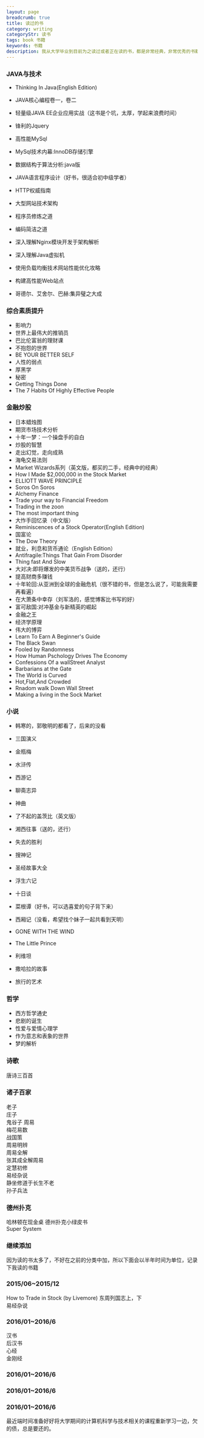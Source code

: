 ```yaml
---
layout: page
breadcrumb: true
title: 读过的书
category: writing
categoryStr: 读书 
tags: book 书籍
keywords: 书籍
description: 我从大学毕业到目前为之读过或者正在读的书，都是非常经典，非常优秀的书籍。
---
```


### JAVA与技术

* Thinking In Java(English Edition)		  
* JAVA核心编程卷一，卷二		  
* 轻量级JAVA EE企业应用实战（这书是个坑，太厚，学起来浪费时间）		
* 锋利的Jquery		
* 高性能MySql		
* MySql技术内幕:InnoDB存储引擎		
* 数据结构于算法分析:java版		
* JAVA语言程序设计（好书，很适合初中级学者）		
* HTTP权威指南		
* 大型网站技术架构		
* 程序员修炼之道		
* 编码简洁之道		
* 深入理解Nginx模块开发于架构解析		
* 深入理解Java虚拟机		

* 使用负载均衡技术网站性能优化攻略		
* 构建高性能Web站点		
* 哥德尔、艾舍尔、巴赫:集异璧之大成		

### 综合素质提升

* 影响力		
* 世界上最伟大的推销员		
* 巴比伦富翁的理财课		
* 不抱怨的世界		
* BE YOUR BETTER SELF		
* 人性的弱点		
* 厚黑学		
* 秘密		
* Getting Things Done		
* The 7 Habits Of Highly Effective People		



### 金融炒股

* 日本蜡烛图		
* 期货市场技术分析		
* 十年一梦：一个操盘手的自白		
* 炒股的智慧		
* 走出幻觉，走向成熟		
* 海龟交易法则		
* Market Wizards系列（英文版，都买的二手，经典中的经典）		
* How I Made $2,000,000 in the Stock Market		
* ELLIOTT WAVE PRINCIPLE		
* Soros On Soros		
* Alchemy Finance		
* Trade your way to Financial Freedom		
* Trading in the zoon		
* The most important thing		
* 大怍手回忆录（中文版）		
* Reminiscences of a Stock Operator(English Edition)		
* 国富论		
* The Dow Theory		
* 就业，利息和货币通论（English Edition）		
* Antifragile:Things That Gain From Disorder		
* Thing fast And Slow		
* 大对决:即将爆发的中美货币战争（送的，还行）		
* 提高财商多赚钱		
* 十年轮回:从亚洲到全球的金融危机（很不错的书，但是怎么说了，可能我需要再看遍）		
* 在大萧条中幸存（刘军洛的，感觉博客比书写的好）		
* 富可敌国:对冲基金与新精英的崛起		
* 金融之王	
* 经济学原理		
* 伟大的博弈		
* Learn To Earn A Beginner's Guide		
* The Black Swan		
* Fooled by Randomness		
* How Human Pschology Drives The Economy		
* Confessions Of a wallStreet Analyst		
* Barbarians at the Gate		
* The World is Curved		
* Hot,Flat,And Crowded		
* Rnadom walk Down Wall Street		
* Making a living in the Sock Market		


### 小说


* 韩寒的，郭敬明的都看了，后来的没看		
* 三国演义		
* 金瓶梅		
* 水浒传		
* 西游记		
* 聊斋志异		
* 神曲		


* 了不起的盖茨比（英文版）		
* 湘西往事（送的，还行）		
* 失去的胜利		
* 搜神记		
* 圣经故事大全		
* 浮生六记		
* 十日谈		
* 菜根谭（好书，可以选喜爱的句子背下来）		
* 西厢记（没看，希望找个妹子一起共看到天明）		
* GONE WITH THE WIND		
* The Little Prince		
* 利维坦		
* 撒哈拉的故事		
* 旅行的艺术		



### 哲学

* 西方哲学通史		
* 悲剧的诞生		
* 性爱与爱情心理学		
* 作为意志和表象的世界		
* 梦的解析		





### 诗歌

	
唐诗三百首	


### 诸子百家


老子	
庄子	
鬼谷子	
周易	
梅花易数		
战国策		
周易明辨		
周易全解		
张其成全解周易		
定慧初修		
易经杂说		
静坐修道于长生不老		
孙子兵法		


### 德州扑克

哈林顿在现金桌
德州扑克小绿皮书		
Super System		

### 继续添加
因为读的书太多了，不好在之前的分类中加，所以下面会以半年时间为单位，记录下我读的书籍

### 2015/06~2015/12
How to Trade in Stock (by Livemore)
东周列国志上，下		
易经杂说		

### 2016/01~2016/6
汉书		
后汉书		
心经		
金刚经		


### 2016/01~2016/6



### 2016/01~2016/6



### 2016/01~2016/6
最近端时间准备好好将大学期间的计算机科学与技术相关的课程重新学习一边，欠的债，总是要还的。
